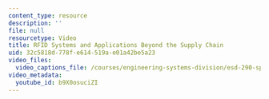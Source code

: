 ```yaml
---
content_type: resource
description: ''
file: null
resourcetype: Video
title: RFID Systems and Applications Beyond the Supply Chain
uid: 32c5818d-778f-e614-519a-e01a42be5a23
video_files:
  video_captions_file: /courses/engineering-systems-division/esd-290-special-topics-in-supply-chain-management-spring-2005/conference-videos/rfid-systems/b9X0osuciZI.vtt
video_metadata:
  youtube_id: b9X0osuciZI
---
```

